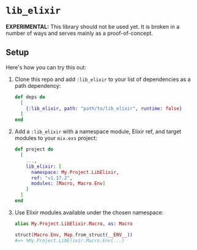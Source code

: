# `lib_elixir`

**EXPERIMENTAL:** This library should not be used yet.
It is broken in a number of ways and serves mainly as a proof-of-concept.

## Setup

Here's how you can try this out:

1. Clone this repo and add `:lib_elixir` to your list of dependencies as a path dependency:

    ```elixir
    def deps do
      [
        {:lib_elixir, path: "path/to/lib_elixir", runtime: false}
      ]
    end
    ```

2. Add a `:lib_elixir` with a namespace module, Elixir ref, and target modules to your `mix.exs` project:

    ```elixir
    def project do
      [
        ...,
        lib_elixir: [
          namespace: My.Project.LibElixir,
          ref: "v1.17.2",
          modules: [Macro, Macro.Env]
        ]
      ]
    end
    ```

3. Use Elixir modules available under the chosen namespace:

    ```elixir
    alias My.Project.LibElixir.Macro, as: Macro

    struct(Macro.Env, Map.from_struct(__ENV__))
    #=> %My.Project.LibElixir.Macro.Env{...}
    ```
